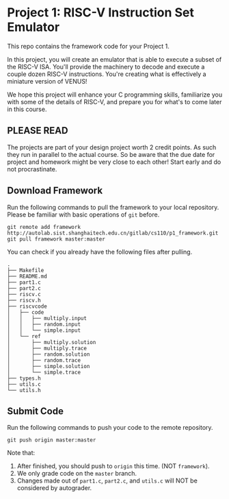 # Project 1: RISC-V Instruction Set Emulator

This repo contains the framework code for your Project 1.

In this project, you will create an emulator that is able to execute a subset of the RISC-V ISA. You'll provide the machinery to decode and execute a couple dozen RISC-V instructions. You're creating what is effectively a miniature version of VENUS!

We hope this project will enhance your C programming skills, familiarize you with some of the details of RISC-V, and prepare you for what's to come later in this course.

## PLEASE READ

The projects are part of your design project worth 2 credit points. As such they run in parallel to the actual course. So be aware that the due date for project and homework might be very close to each other! Start early and do not procrastinate.

## Download Framework

Run the following commands to pull the framework to your local repository. Please be familiar with basic operations of `git` before.

```
git remote add framework http://autolab.sist.shanghaitech.edu.cn/gitlab/cs110/p1_framework.git
git pull framework master:master
```

You can check if you already have the following files after pulling.

```
.
├── Makefile
├── README.md
├── part1.c
├── part2.c
├── riscv.c
├── riscv.h
├── riscvcode
│   ├── code
│   │   ├── multiply.input
│   │   ├── random.input
│   │   └── simple.input
│   └── ref
│       ├── multiply.solution
│       ├── multiply.trace
│       ├── random.solution
│       ├── random.trace
│       ├── simple.solution
│       └── simple.trace
├── types.h
├── utils.c
└── utils.h
```

## Submit Code

Run the following commands to push your code to the remote repository.

```
git push origin master:master
```

Note that:
1. After finished, you should push to `origin` this time. (NOT `framework`).
2. We only grade code on the `master` branch.
3. Changes made out of `part1.c`, `part2.c`, and `utils.c` will NOT be considered by autograder.
